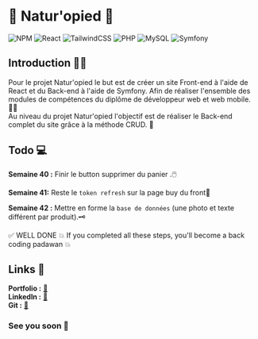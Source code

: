 
# 🌳 Natur'opied 👟

![NPM](https://img.shields.io/badge/NPM-%23CB3837.svg?style=for-the-badge&logo=npm&logoColor=white)
![React](https://img.shields.io/badge/react-%2320232a.svg?style=for-the-badge&logo=react&logoColor=%2361DAFB)
![TailwindCSS](https://img.shields.io/badge/tailwindcss-%2338B2AC.svg?style=for-the-badge&logo=tailwind-css&logoColor=white)
![PHP](https://img.shields.io/badge/php-%23777BB4.svg?style=for-the-badge&logo=php&logoColor=white)
![MySQL](https://img.shields.io/badge/mysql-%2300f.svg?style=for-the-badge&logo=mysql&logoColor=white)
![Symfony](https://img.shields.io/badge/symfony-%23000000.svg?style=for-the-badge&logo=symfony&logoColor=white)

## Introduction 🙋‍♂️

Pour le projet Natur'opied le but est de créer un site Front-end à l'aide de React et du Back-end à l'aide de Symfony. Afin de réaliser l'ensemble des modules de compétences du diplôme de développeur web et web mobile. 👨‍🎓  
Au niveau du projet Natur'opied l'objectif est de réaliser le Back-end complet du site grâce à la méthode CRUD. 🧰


## Todo 💻

**Semaine 40 :** Finir le button supprimer du panier .🖱️

**Semaine 41:** Reste le ` token refresh ` sur la page buy du front📄

**Semaine 42 :** Mettre en forme la `base de données` (une photo et texte différent par produit).🗝️ 


✅ WELL DONE 💥 If you completed all these steps, you'll become a back coding padawan 💥

## Links 🔗

**Portfolio :** [🧷](https://sabine-portfolio.fr/)  
**LinkedIn :** [🧷](https://www.linkedin.com/in/florian-sabine/)  
**Git :** [🧷](https://github.com/flo611/naturopiedback)  

### See you soon 👋